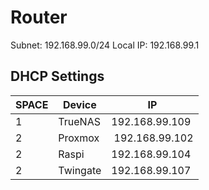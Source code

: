# Router
Subnet: 192.168.99.0/24
Local IP: 192.168.99.1
## DHCP Settings

| SPACE | Device  | IP
|------- | -------  |------- |
|1|TrueNAS|192.168.99.109|
|2|Proxmox | 192.168.99.102|
|2|Raspi|192.168.99.104|
|2|Twingate|192.168.99.107|
